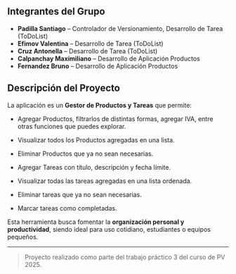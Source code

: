 ## Integrantes del Grupo

- **Padilla Santiago** – Controlador de Versionamiento, Desarrollo de Tarea (ToDoList)
- **Efimov Valentina** – Desarrollo de Tarea (ToDoList)
- **Cruz Antonella** – Desarrollo de Tarea (ToDoList)
- **Calpanchay Maximiliano** – Desarrollo de Aplicación Productos
- **Fernandez Bruno** – Desarrollo de Aplicación Productos

## Descripción del Proyecto

La aplicación es un **Gestor de Productos y Tareas** que permite:

- Agregar Productos, filtrarlos de distintas formas, agregar IVA, entre otras funciones que puedes explorar.
- Visualizar todos los Productos agregadas en una lista.
- Eliminar Productos que ya no sean necesarias.

- Agregar Tareas con título, descripción y fecha límite.
- Visualizar todas las tareas agregadas en una lista ordenada.
- Eliminar tareas que ya no sean necesarias.
- Marcar tareas como completadas.

Esta herramienta busca fomentar la **organización personal y productividad**, siendo ideal para uso cotidiano, estudiantes o equipos pequeños.

---

> Proyecto realizado como parte del trabajo práctico 3 del curso de PV 2025.
